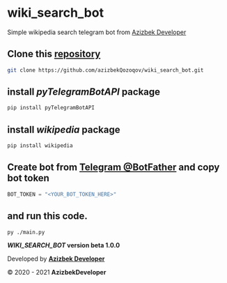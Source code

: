 # wiki_search_bot
Simple wikipedia search telegram bot from [Azizbek Developer](https://azizbekportfolio.vercel.app "Visit portfolio site.")

## Clone this **[repository](https://github.com/azizbekQozoqov/wiki_search_bot "Github repo")**

```bash
git clone https://github.com/azizbekQozoqov/wiki_search_bot.git
```

## install _**pyTelegramBotAPI**_ package

```bash
pip install pyTelegramBotAPI
```
## install _**wikipedia**_ package

```bash
pip install wikipedia
```


## Create bot from [Telegram @BotFather](https://t.me/botfather "Botfather") and copy bot token

```python
BOT_TOKEN = "<YOUR_BOT_TOKEN_HERE>"
``` 
## and run this code.

```bash
py ./main.py
```

**_WIKI_SEARCH_BOT_ version beta 1.0.0**

Developed by **[Azizbek Developer](https://azizbekportfolio.vercel.app "Visit portfolio site")**

&copy; 2020 - 2021 **AzizbekDeveloper**
